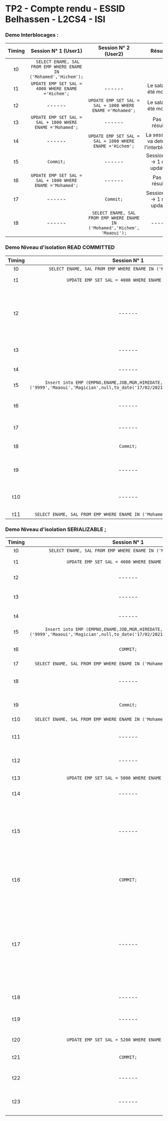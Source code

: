 # TP2 - Compte rendu - ESSID Belhassen - L2CS4 - ISI

### Demo Interblocages :

| Timing | Session N° 1 (User1)   | Session N° 2 (User2) |Résultat | 
| :----: | :----: |:----:|:----:|
| t0 | ``` SELECT ENAME, SAL FROM EMP WHERE ENAME IN ('Mohamed','Hichem');``` |||
| t1 | ``` UPDATE EMP SET SAL = 4000 WHERE ENAME ='Hichem'; ``` |------|Le salaire a été modifié|
| t2 | ------ |```UPDATE EMP SET SAL = SAL + 1000 WHERE ENAME ='Mohamed';```|Le salaire a été modifié|
| t3 | ```UPDATE EMP SET SAL = SAL + 1000 WHERE ENAME ='Mohamed';```|------|Pas de résultat|
| t4 | ------ |```UPDATE EMP SET SAL = SAL + 1000 WHERE ENAME ='Hichem';```|La session 1 va detecter l'interblocage |
| t5 | ```Commit;``` |------| Session 2: --> 1 row updated.|
| t6  |```UPDATE EMP SET SAL = SAL + 1000 WHERE ENAME ='Mohamed';```| ------|Pas de résultat|
| t7 |  ------ |```Commit;```| Session 1: --> 1 row updated|
| t8 | ------ |```SELECT ENAME, SAL FROM EMP WHERE ENAME IN ('Mohamed','Hichem', 'Maaoui');```|------|

### Demo Niveau d'isolation  READ COMMITTED 

| Timing | Session N° 1  | Session N° 2 |Résultat | 
| :----: | :----: |:----:|:----:|
| t0| ``` SELECT ENAME, SAL FROM EMP WHERE ENAME IN ('Mohamed','Hichem');``` |||
| t1 | ``` UPDATE EMP SET SAL = 4000 WHERE ENAME ='Hichem'; ``` |------|Le salaire a été modifié|
| t2 | ------ |```SET TRANSACTION ISOLATION LEVEL READ COMMITTED;```|une requête accède à l’état de la base de données au moment où la requête est exécutée|
| t3 | ------ |```SELECT ENAME, SAL FROM EMP WHERE ENAME IN ('Mohamed','Hichem');```|------|
| t4 | ------ |```UPDATE EMP SET SAL = 3800 WHERE ENAME ='Mohamed';```|Le salaire a été modifié|
| t5 | ```Insert into EMP (EMPNO,ENAME,JOB,MGR,HIREDATE,COMM,DEPTNO) values ('9999','Maaoui','Magician',null,to_date('17/02/2021','DD/MM/RR'),null,'10');``` |------|Insertion effectue|
| t6 | ------ |```SELECT ENAME, SAL FROM EMP WHERE ENAME IN ('Mohamed','Hichem', 'Maaoui');```|------|
| t7 | ------ |```UPDATE EMP SET SAL = 5000 WHERE ENAME ='Hichem';```|Pas de résultat|
| t8 | ```Commit;``` |------|Le salaire du Hichem a été modifié|
| t9 | ------ |```SELECT ENAME, SAL FROM EMP WHERE ENAME IN ('Mohamed','Hichem', 'Maaoui');```|------|
| t10| ------ |```COMMIT;```|Changement du salaire après commit|
| t11| ```SELECT ENAME, SAL FROM EMP WHERE ENAME IN ('Mohamed','Hichem', 'Maaoui');```|------|------|




### Demo Niveau d'isolation SERIALIZABLE ;

| Timing | Session N° 1  | Session N° 2 |Résultat | 
| :----: | :----: |:----:|:----:|
| t0| ``` SELECT ENAME, SAL FROM EMP WHERE ENAME IN ('Mohamed','Hichem');``` |||
| t1| ``` UPDATE EMP SET SAL = 4000 WHERE ENAME ='Hichem'; ``` |------|Le salaire a été modifié|
| t2| ------ |```SET TRANSACTION ISOLATION LEVEL SERIALIZABLE;```|une isolation totale|
| t3| ------ |```SELECT ENAME, SAL FROM EMP WHERE ENAME IN ('Mohamed','Hichem');```|------|
| t4| ------ |```UPDATE EMP SET SAL = 3800 WHERE ENAME ='Mohamed';```|Le salaire a été modifié|
| t5| ```Insert into EMP (EMPNO,ENAME,JOB,MGR,HIREDATE,COMM,DEPTNO) values ('9999','Maaoui','Magician',null,to_date('17/02/2021','DD/MM/RR'),null,'10');``` |------|Insertion effectue|
| t6| ```COMMIT;```|------ |Commit est effectué avec succès|
| t7|```SELECT ENAME, SAL FROM EMP WHERE ENAME IN ('Mohamed','Hichem', 'Maaoui');```| ------ |------|
| t8| ------ |```SELECT ENAME, SAL FROM EMP WHERE ENAME IN ('Mohamed','Hichem', 'Maaoui');```|------|
| t9| ```Commit;``` |------|Commit est effectué avec succès|
| t10|```SELECT ENAME, SAL FROM EMP WHERE ENAME IN ('Mohamed','Hichem', 'Maaoui');```| ------ |------|
| t11| ------ |```SELECT ENAME, SAL FROM EMP WHERE ENAME IN ('Mohamed','Hichem', 'Maaoui');```|------|
| t12| ------ | ```COMMIT;```|Commit est effectué avec succès|
| t13| ``` UPDATE EMP SET SAL = 5000 WHERE ENAME ='Maaoui'; ``` |------|Le salaire a été modifié|
| t14| ------ |```SET TRANSACTION ISOLATION LEVEL SERIALIZABLE;```|Une isolation totale|
| t15| ------ |```UPDATE EMP SET SAL = 5200 WHERE ENAME ='Maaoui';```|Pas de résultat car il y’a un verrouillage dans la session 1 sur la ligne  ENAME ='Maaoui'|
| t16| ```COMMIT;``` |------|La ligne  ENAME ='Maaoui' n’est plus encore verrouillée|
| t17| ------ |```ROLLBACK;```|retourner au dernier commit pour qu’on puisse faire une nouvelle isolation avec les dernier MAJ du Maaoui(ligne maaoui n’est plus encore verrouillé)|
| t18| ------ |```SET TRANSACTION ISOLATION LEVEL SERIALIZABLE;```|une isolation totale|
| t19| ------ |```SELECT ENAME, SAL FROM EMP WHERE ENAME IN ('Mohamed','Hichem', 'Maaoui');```|------|
| t20| ``` UPDATE EMP SET SAL = 5200 WHERE ENAME ='Maaoui'; ``` |------|Le salaire a été modifié|
| t21| ```COMMIT;``` |------|Commit est effectué avec succès|
| t22| ------ | ```COMMIT;```|Commit est effectué avec succès|
| t23| ------ |```SELECT ENAME, SAL FROM EMP WHERE ENAME IN ('Mohamed','Hichem', 'Maaoui');```|------|
